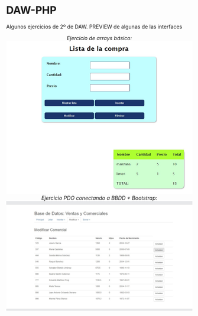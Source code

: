 # DAW-PHP
Algunos ejercicios de 2º de DAW. PREVIEW de algunas de las interfaces
</br>
<div align="center">
    <i>Ejercicio de arrays básico: </i></br>
    <img src="https://github.com/InmaB/DAW-PHP/blob/main/assets/01.jpg" width="550px"</img> </br>
   <i> Ejercicio PDO conectando a BBDD + Bootstrap: </i></br>
        <img src="https://github.com/InmaB/DAW-PHP/blob/main/assets/02.jpg" width="550px"</img> 
</div>
